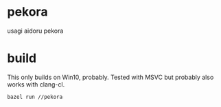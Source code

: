 # pekora
usagi aidoru pekora

# build

This only builds on Win10, probably. Tested with MSVC but probably also works with clang-cl.

```bash
bazel run //pekora
```